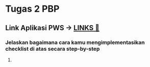 # Tugas 2 PBP
## Link Aplikasi PWS -> [LINKS 🔗](http://muhammad-adiansyah-tokoizakaa.pbp.cs.ui.ac.id/)
### Jelaskan bagaimana cara kamu mengimplementasikan checklist di atas secara step-by-step
1. 
